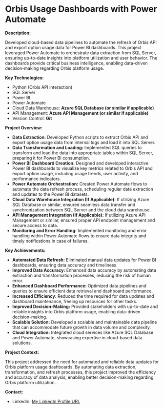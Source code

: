 # Orbis Usage Dashboards with Power Automate

**Description:**

Developed cloud-based data pipelines to automate the refresh of Orbis API and export option usage data for Power BI dashboards. This project leveraged Power Automate to orchestrate data extraction from SQL Server, ensuring up-to-date insights into platform utilization and user behavior. The dashboards provide critical business intelligence, enabling data-driven decision-making regarding Orbis platform usage.

**Key Technologies:**

* Python (Orbis API interaction)
* SQL Server
* Power BI
* Power Automate
* Cloud Data Warehouse: **Azure SQL Database (or similar if applicable)**
* API Management: **Azure API Management (or similar if applicable)**
* Version Control: **Git**

**Project Overview:**

* **Data Extraction:** Developed Python scripts to extract Orbis API and export option usage data from internal logs and load it into SQL Server.
* **Data Transformation and Loading:** Implemented SQL queries to transform and load the data into appropriate tables within SQL Server, preparing it for Power BI consumption.
* **Power BI Dashboard Creation:** Designed and developed interactive Power BI dashboards to visualize key metrics related to Orbis API and export option usage, including usage trends, user activity, and performance indicators.
* **Power Automate Orchestration:** Created Power Automate flows to automate the data refresh process, scheduling regular data extraction and updates to the Power BI datasets.
* **Cloud Data Warehouse Integration (If Applicable):** If utilizing Azure SQL Database or similar, ensured seamless data transfer and synchronization between SQL Server and the cloud data warehouse.
* **API Management Integration (If Applicable):** If utilizing Azure API Management or similar, ensured proper API endpoint management and secure access to data.
* **Monitoring and Error Handling:** Implemented monitoring and error handling within Power Automate flows to ensure data integrity and timely notifications in case of failures.

**Key Achievements:**

* **Automated Data Refresh:** Eliminated manual data updates for Power BI dashboards, ensuring data accuracy and timeliness.
* **Improved Data Accuracy:** Enhanced data accuracy by automating data extraction and transformation processes, reducing the risk of human error.
* **Enhanced Dashboard Performance:** Optimized data pipelines and queries to ensure efficient data retrieval and dashboard performance.
* **Increased Efficiency:** Reduced the time required for data updates and dashboard maintenance, freeing up resources for other tasks.
* **Improved Decision-Making:** Provided stakeholders with up-to-date and reliable insights into Orbis platform usage, enabling data-driven decision-making.
* **Scalable Solution:** Developed a scalable and maintainable data pipeline that can accommodate future growth in data volume and complexity.
* **Cloud Integration:** Integrated cloud services like Azure SQL Database and Power Automate, showcasing expertise in cloud-based data solutions.

**Project Context:**

This project addressed the need for automated and reliable data updates for Orbis platform usage dashboards. By automating data extraction, transformation, and refresh processes, this project improved the efficiency and accuracy of data analysis, enabling better decision-making regarding Orbis platform utilization.

**Contact:**

* LinkedIn: [My LinkedIn Profile URL](https://www.linkedin.com/in/kamalakarpeta/)
